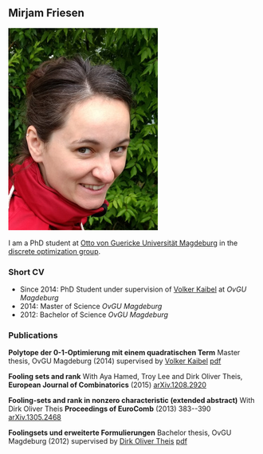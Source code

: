## Mirjam Friesen

![](profil.jpg)

I am a PhD student at [Otto von Guericke Universität Magdeburg](www.ovgu.de) in the [discrete optimization group](http://www.math.uni-magdeburg.de/institute/imo/ag_kaibel/).

### Short CV

- Since 2014: PhD Student under supervision of [Volker Kaibel](http://www.math.uni-magdeburg.de/~kaibel/) at _OvGU Magdeburg_
- 2014: Master of Science _OvGU Magdeburg_
- 2012: Bachelor of Science _OvGU Magdeburg_

### Publications

**Polytope der 0-1-Optimierung mit einem quadratischen Term**
Master thesis, OvGU Magdeburg (2014)
supervised by [Volker Kaibel](http://www.math.uni-magdeburg.de/~kaibel/) 
[pdf](masterarbeit.pdf)

**Fooling sets and rank**
With Aya Hamed, Troy Lee and Dirk Oliver Theis,
__European Journal of Combinatorics__ (2015)
[arXiv.1208.2920](https://arxiv.org/abs/1208.2920)

**Fooling-sets and rank in nonzero characteristic (extended abstract)**
With Dirk Oliver Theis
__Proceedings of EuroComb__ (2013) 383--390
[arXiv.1305.2468](https://arxiv.org/abs/1305.2468)

**Foolingsets und erweiterte Formulierungen**
Bachelor thesis, OvGU Magdeburg (2012)
supervised by [Dirk Oliver Theis](https://www.theory.cs.ut.ee/people/dot)
[pdf](bachelorarbeit.pdf)
